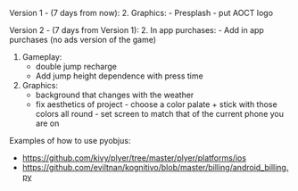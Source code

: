 Version 1 - (7 days from now):
2. Graphics:
	- Presplash - put AOCT logo

Version 2 - (7 days from Version 1):
2. In app purchases:
	- Add in app purchases (no ads version of the game)
1. Gameplay:
	- double jump recharge
	- Add jump height dependence with press time
2. Graphics:
	- background that changes with the weather
	- fix aesthetics of project - choose a color palate + stick with those colors all round - set screen to match that of the current phone you are on


Examples of how to use pyobjus:
- https://github.com/kivy/plyer/tree/master/plyer/platforms/ios
- https://github.com/eviltnan/kognitivo/blob/master/billing/android_billing.py

